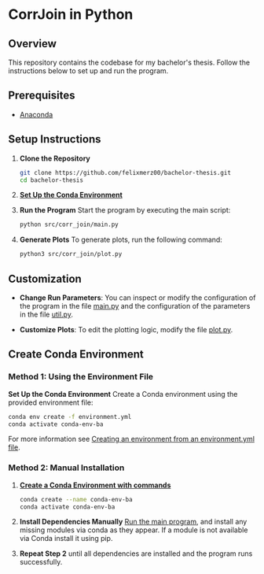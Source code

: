 # CorrJoin in Python

## Overview
This repository contains the codebase for my bachelor's thesis. Follow the instructions below to set up and run the program.

## Prerequisites
- [Anaconda](https://docs.anaconda.com/anaconda/install/#basic-install-instructions)

## Setup Instructions

1. **Clone the Repository**
   ```bash
   git clone https://github.com/felixmerz00/bachelor-thesis.git
   cd bachelor-thesis
   ```

2. [**Set Up the Conda Environment**](#create_conda_env)

<a id="run_main"></a>

3. **Run the Program**
   Start the program by executing the main script:
   ```bash
   python src/corr_join/main.py
   ```

4. **Generate Plots**
   To generate plots, run the following command:
   ```bash
   python3 src/corr_join/plot.py
   ```

## Customization

- **Change Run Parameters**: You can inspect or modify the configuration of the program in the file [main.py](https://github.com/felixmerz00/bachelor-thesis/blob/main/src/corr_join/main.py) and the configuration of the parameters in the file [util.py](https://github.com/felixmerz00/bachelor-thesis/blob/main/src/corr_join/util.py).

- **Customize Plots**: To edit the plotting logic, modify the file [plot.py](https://github.com/felixmerz00/bachelor-thesis/blob/main/src/corr_join/plot.py).


<a id="create_conda_env"></a>
## Create Conda Environment

### Method 1: Using the Environment File

**Set Up the Conda Environment**
   Create a Conda environment using the provided environment file:
   ```bash
   conda env create -f environment.yml
   conda activate conda-env-ba
   ```
   For more information see [Creating an environment from an environment.yml file](https://docs.conda.io/projects/conda/en/latest/user-guide/tasks/manage-environments.html#creating-an-environment-from-an-environment-yml-file).

### Method 2: Manual Installation

1. [**Create a Conda Environment with commands**](https://docs.conda.io/projects/conda/en/latest/user-guide/tasks/manage-environments.html#creating-an-environment-with-commands)
   ```bash
   conda create --name conda-env-ba
   conda activate conda-env-ba
   ```

2. **Install Dependencies Manually**
   [Run the main program](#run_main), and install any missing modules via conda as they appear. If a module is not available via Conda install it using pip.

3. **Repeat Step 2** until all dependencies are installed and the program runs successfully.
